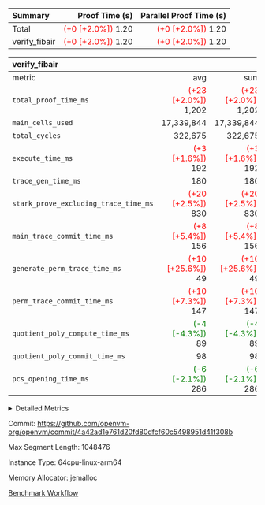 | Summary | Proof Time (s) | Parallel Proof Time (s) |
|:---|---:|---:|
| Total | <span style='color: red'>(+0 [+2.0%])</span> 1.20 | <span style='color: red'>(+0 [+2.0%])</span> 1.20 |
| verify_fibair | <span style='color: red'>(+0 [+2.0%])</span> 1.20 | <span style='color: red'>(+0 [+2.0%])</span> 1.20 |


| verify_fibair |||||
|:---|---:|---:|---:|---:|
|metric|avg|sum|max|min|
| `total_proof_time_ms ` | <span style='color: red'>(+23 [+2.0%])</span> 1,202 | <span style='color: red'>(+23 [+2.0%])</span> 1,202 | <span style='color: red'>(+23 [+2.0%])</span> 1,202 | <span style='color: red'>(+23 [+2.0%])</span> 1,202 |
| `main_cells_used     ` |  17,339,844 |  17,339,844 |  17,339,844 |  17,339,844 |
| `total_cycles        ` |  322,675 |  322,675 |  322,675 |  322,675 |
| `execute_time_ms     ` | <span style='color: red'>(+3 [+1.6%])</span> 192 | <span style='color: red'>(+3 [+1.6%])</span> 192 | <span style='color: red'>(+3 [+1.6%])</span> 192 | <span style='color: red'>(+3 [+1.6%])</span> 192 |
| `trace_gen_time_ms   ` |  180 |  180 |  180 |  180 |
| `stark_prove_excluding_trace_time_ms` | <span style='color: red'>(+20 [+2.5%])</span> 830 | <span style='color: red'>(+20 [+2.5%])</span> 830 | <span style='color: red'>(+20 [+2.5%])</span> 830 | <span style='color: red'>(+20 [+2.5%])</span> 830 |
| `main_trace_commit_time_ms` | <span style='color: red'>(+8 [+5.4%])</span> 156 | <span style='color: red'>(+8 [+5.4%])</span> 156 | <span style='color: red'>(+8 [+5.4%])</span> 156 | <span style='color: red'>(+8 [+5.4%])</span> 156 |
| `generate_perm_trace_time_ms` | <span style='color: red'>(+10 [+25.6%])</span> 49 | <span style='color: red'>(+10 [+25.6%])</span> 49 | <span style='color: red'>(+10 [+25.6%])</span> 49 | <span style='color: red'>(+10 [+25.6%])</span> 49 |
| `perm_trace_commit_time_ms` | <span style='color: red'>(+10 [+7.3%])</span> 147 | <span style='color: red'>(+10 [+7.3%])</span> 147 | <span style='color: red'>(+10 [+7.3%])</span> 147 | <span style='color: red'>(+10 [+7.3%])</span> 147 |
| `quotient_poly_compute_time_ms` | <span style='color: green'>(-4 [-4.3%])</span> 89 | <span style='color: green'>(-4 [-4.3%])</span> 89 | <span style='color: green'>(-4 [-4.3%])</span> 89 | <span style='color: green'>(-4 [-4.3%])</span> 89 |
| `quotient_poly_commit_time_ms` |  98 |  98 |  98 |  98 |
| `pcs_opening_time_ms ` | <span style='color: green'>(-6 [-2.1%])</span> 286 | <span style='color: green'>(-6 [-2.1%])</span> 286 | <span style='color: green'>(-6 [-2.1%])</span> 286 | <span style='color: green'>(-6 [-2.1%])</span> 286 |



<details>
<summary>Detailed Metrics</summary>

|  | verify_program_compile_ms | total_cells | stark_prove_excluding_trace_time_ms | quotient_poly_compute_time_ms | quotient_poly_commit_time_ms | perm_trace_commit_time_ms | pcs_opening_time_ms | main_trace_commit_time_ms |
| --- | --- | --- | --- | --- | --- | --- | --- |
|  | 7 | 65,536 | 35 | 1 | 6 | 0 | 20 | 7 | 

| air_name | rows | quotient_deg | main_cols | interactions | constraints | cells |
| --- | --- | --- | --- | --- | --- | --- |
| AccessAdapterAir<2> |  | 2 |  | 5 | 12 |  | 
| AccessAdapterAir<4> |  | 2 |  | 5 | 12 |  | 
| AccessAdapterAir<8> |  | 2 |  | 5 | 12 |  | 
| FibonacciAir | 32,768 | 1 | 2 |  | 5 | 65,536 | 
| FriReducedOpeningAir |  | 2 |  | 39 | 71 |  | 
| JalRangeCheckAir |  | 2 |  | 9 | 14 |  | 
| NativePoseidon2Air<BabyBearParameters>, 1> |  | 2 |  | 136 | 572 |  | 
| PhantomAir |  | 2 |  | 3 | 5 |  | 
| ProgramAir |  | 1 |  | 1 | 4 |  | 
| VariableRangeCheckerAir |  | 1 |  | 1 | 4 |  | 
| VmAirWrapper<AluNativeAdapterAir, FieldArithmeticCoreAir> |  | 2 |  | 15 | 27 |  | 
| VmAirWrapper<BranchNativeAdapterAir, BranchEqualCoreAir<1> |  | 2 |  | 11 | 25 |  | 
| VmAirWrapper<NativeAdapterAir<2, 0>, PublicValuesCoreAir> |  | 2 |  | 11 | 29 |  | 
| VmAirWrapper<NativeLoadStoreAdapterAir<1>, NativeLoadStoreCoreAir<1> |  | 2 |  | 15 | 20 |  | 
| VmAirWrapper<NativeLoadStoreAdapterAir<4>, NativeLoadStoreCoreAir<4> |  | 2 |  | 15 | 20 |  | 
| VmAirWrapper<NativeVectorizedAdapterAir<4>, FieldExtensionCoreAir> |  | 2 |  | 15 | 27 |  | 
| VmConnectorAir |  | 2 |  | 5 | 11 |  | 
| VolatileBoundaryAir |  | 2 |  | 7 | 19 |  | 

| group | trace_gen_time_ms | total_proof_time_ms | total_cycles | total_cells | stark_prove_excluding_trace_time_ms | quotient_poly_compute_time_ms | quotient_poly_commit_time_ms | perm_trace_commit_time_ms | pcs_opening_time_ms | main_trace_commit_time_ms | main_cells_used | generate_perm_trace_time_ms | execute_time_ms |
| --- | --- | --- | --- | --- | --- | --- | --- | --- | --- | --- | --- | --- | --- |
| verify_fibair | 180 | 1,202 | 322,675 | 62,474,410 | 830 | 89 | 98 | 147 | 286 | 156 | 17,339,844 | 49 | 192 | 

| group | air_name | rows | prep_cols | perm_cols | main_cols | cells |
| --- | --- | --- | --- | --- | --- | --- |
| verify_fibair | AccessAdapterAir<2> | 131,072 |  | 16 | 11 | 3,538,944 | 
| verify_fibair | AccessAdapterAir<4> | 65,536 |  | 16 | 13 | 1,900,544 | 
| verify_fibair | AccessAdapterAir<8> | 128 |  | 16 | 17 | 4,224 | 
| verify_fibair | FriReducedOpeningAir | 2,048 |  | 84 | 27 | 227,328 | 
| verify_fibair | JalRangeCheckAir | 32,768 |  | 28 | 12 | 1,310,720 | 
| verify_fibair | NativePoseidon2Air<BabyBearParameters>, 1> | 32,768 |  | 312 | 398 | 23,265,280 | 
| verify_fibair | PhantomAir | 16,384 |  | 12 | 6 | 294,912 | 
| verify_fibair | ProgramAir | 8,192 |  | 8 | 10 | 147,456 | 
| verify_fibair | VariableRangeCheckerAir | 262,144 | 2 | 8 | 1 | 2,359,296 | 
| verify_fibair | VmAirWrapper<AluNativeAdapterAir, FieldArithmeticCoreAir> | 262,144 |  | 36 | 29 | 17,039,360 | 
| verify_fibair | VmAirWrapper<BranchNativeAdapterAir, BranchEqualCoreAir<1> | 32,768 |  | 28 | 23 | 1,671,168 | 
| verify_fibair | VmAirWrapper<NativeLoadStoreAdapterAir<1>, NativeLoadStoreCoreAir<1> | 65,536 |  | 40 | 21 | 3,997,696 | 
| verify_fibair | VmAirWrapper<NativeLoadStoreAdapterAir<4>, NativeLoadStoreCoreAir<4> | 32,768 |  | 40 | 27 | 2,195,456 | 
| verify_fibair | VmAirWrapper<NativeVectorizedAdapterAir<4>, FieldExtensionCoreAir> | 32,768 |  | 36 | 38 | 2,424,832 | 
| verify_fibair | VmConnectorAir | 2 | 1 | 16 | 5 | 42 | 
| verify_fibair | VolatileBoundaryAir | 65,536 |  | 20 | 12 | 2,097,152 | 

| group | trace_height_constraint | weighted_sum | threshold |
| --- | --- | --- | --- |
| verify_fibair | 0 | 1,085,444 | 2,013,265,921 | 
| verify_fibair | 1 | 5,411,200 | 2,013,265,921 | 
| verify_fibair | 2 | 542,722 | 2,013,265,921 | 
| verify_fibair | 3 | 5,476,612 | 2,013,265,921 | 
| verify_fibair | 4 | 65,536 | 2,013,265,921 | 
| verify_fibair | 5 | 12,851,850 | 2,013,265,921 | 

| trace_height_constraint | threshold |
| --- | --- |
| 0 | 2,013,265,921 | 

</details>


Commit: https://github.com/openvm-org/openvm/commit/4a42ad1e761d20fd80dfcf60c5498951d41f308b

Max Segment Length: 1048476

Instance Type: 64cpu-linux-arm64

Memory Allocator: jemalloc

[Benchmark Workflow](https://github.com/openvm-org/openvm/actions/runs/15429344063)
